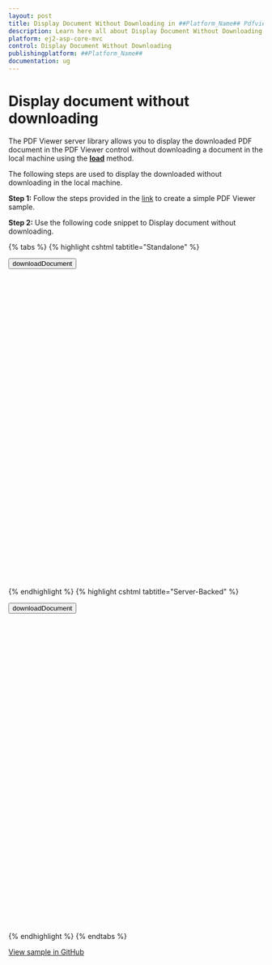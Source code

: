 ```yaml
---
layout: post
title: Display Document Without Downloading in ##Platform_Name## Pdfviewer Component
description: Learn here all about Display Document Without Downloading in Syncfusion ##Platform_Name## Pdfviewer component of Syncfusion Essential JS 2 and more.
platform: ej2-asp-core-mvc
control: Display Document Without Downloading
publishingplatform: ##Platform_Name##
documentation: ug
---
```


# Display document without downloading

The PDF Viewer server library allows you to display the downloaded PDF document in the PDF Viewer control without downloading a document in the local machine using the [**load**](https://help.syncfusion.com/cr/aspnetmvc-js2/Syncfusion.EJ2.PdfViewer.PdfRenderer.html#Syncfusion_EJ2_PdfViewer_PdfRenderer_Load_System_String_) method.

The following steps are used to display the downloaded without downloading in the local machine.

**Step 1:** Follow the steps provided in the [link](https://ej2.syncfusion.com/aspnetcore/documentation/pdfviewer/getting-started/) to create a simple PDF Viewer sample.

**Step 2:** Use the following code snippet to Display document without downloading.

{% tabs %}
{% highlight cshtml tabtitle="Standalone" %}

<button onclick="downloadDocument()">downloadDocument</button>

<div style="width:100%;height:600px">
    <ejs-pdfviewer 
            id="pdfviewer"
            documentPath="https://cdn.syncfusion.com/content/pdf/pdf-succinctly.pdf">
    </ejs-pdfviewer>
</div>

<script>
    function downloadDocument() {
        var viewer = document.getElementById('pdfviewer').ej2_instances[0];
        viewer.saveAsBlob().then(function (value) {
            var data = value;
            var reader = new FileReader();
            reader.readAsDataURL(data);
            reader.onload = () => {
                var base64data = reader.result;
                console.log(base64data);
                viewer.load(base64data, null);
            };
        });
    }
</script>

{% endhighlight %}
{% highlight cshtml tabtitle="Server-Backed" %}

<button onclick="downloadDocument()">downloadDocument</button>

<div style="width:100%;height:600px">
    <ejs-pdfviewer 
            id="pdfviewer"
            documentPath="https://cdn.syncfusion.com/content/pdf/pdf-succinctly.pdf">
    </ejs-pdfviewer>
</div>

<script>
    function downloadDocument() {
        var viewer = document.getElementById('pdfviewer').ej2_instances[0];
        viewer.saveAsBlob().then(function (value) {
            var data = value;
            var reader = new FileReader();
            reader.readAsDataURL(data);
            reader.onload = () => {
                var base64data = reader.result;
                console.log(base64data);
                viewer.load(base64data, null);
            };
        });
    }
</script>

{% endhighlight %}
{% endtabs %}

[View sample in GitHub](https://github.com/SyncfusionExamples/asp-core-pdf-viewer-examples/tree/master/How%20to/Display%20document%20without%20downloading)